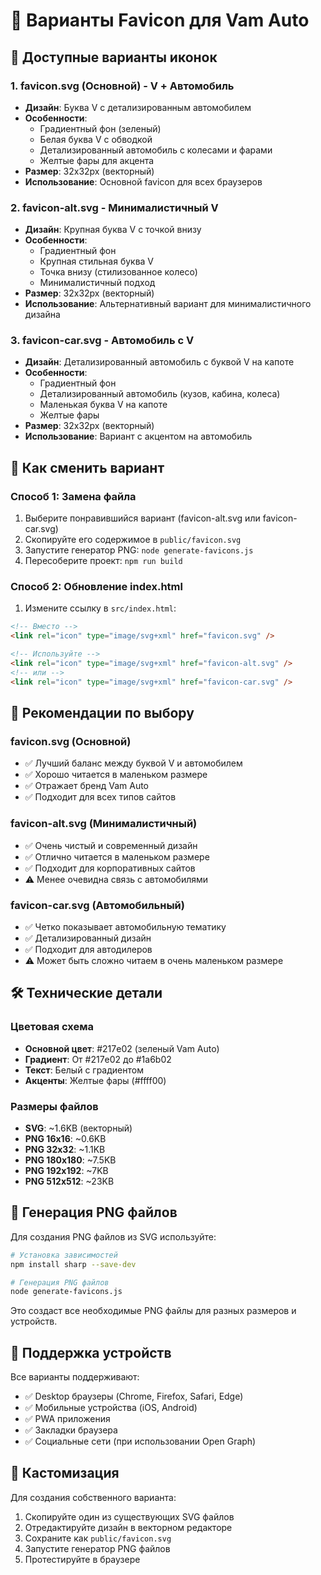 # 🎨 Варианты Favicon для Vam Auto

## 📁 Доступные варианты иконок

### 1. **favicon.svg** (Основной) - V + Автомобиль
- **Дизайн**: Буква V с детализированным автомобилем
- **Особенности**: 
  - Градиентный фон (зеленый)
  - Белая буква V с обводкой
  - Детализированный автомобиль с колесами и фарами
  - Желтые фары для акцента
- **Размер**: 32x32px (векторный)
- **Использование**: Основной favicon для всех браузеров

### 2. **favicon-alt.svg** - Минималистичный V
- **Дизайн**: Крупная буква V с точкой внизу
- **Особенности**:
  - Градиентный фон
  - Крупная стильная буква V
  - Точка внизу (стилизованное колесо)
  - Минималистичный подход
- **Размер**: 32x32px (векторный)
- **Использование**: Альтернативный вариант для минималистичного дизайна

### 3. **favicon-car.svg** - Автомобиль с V
- **Дизайн**: Детализированный автомобиль с буквой V на капоте
- **Особенности**:
  - Градиентный фон
  - Детализированный автомобиль (кузов, кабина, колеса)
  - Маленькая буква V на капоте
  - Желтые фары
- **Размер**: 32x32px (векторный)
- **Использование**: Вариант с акцентом на автомобиль

## 🔄 Как сменить вариант

### Способ 1: Замена файла
1. Выберите понравившийся вариант (favicon-alt.svg или favicon-car.svg)
2. Скопируйте его содержимое в `public/favicon.svg`
3. Запустите генератор PNG: `node generate-favicons.js`
4. Пересоберите проект: `npm run build`

### Способ 2: Обновление index.html
1. Измените ссылку в `src/index.html`:
```html
<!-- Вместо -->
<link rel="icon" type="image/svg+xml" href="favicon.svg" />

<!-- Используйте -->
<link rel="icon" type="image/svg+xml" href="favicon-alt.svg" />
<!-- или -->
<link rel="icon" type="image/svg+xml" href="favicon-car.svg" />
```

## 🎯 Рекомендации по выбору

### **favicon.svg** (Основной)
- ✅ Лучший баланс между буквой V и автомобилем
- ✅ Хорошо читается в маленьком размере
- ✅ Отражает бренд Vam Auto
- ✅ Подходит для всех типов сайтов

### **favicon-alt.svg** (Минималистичный)
- ✅ Очень чистый и современный дизайн
- ✅ Отлично читается в маленьком размере
- ✅ Подходит для корпоративных сайтов
- ⚠️ Менее очевидна связь с автомобилями

### **favicon-car.svg** (Автомобильный)
- ✅ Четко показывает автомобильную тематику
- ✅ Детализированный дизайн
- ✅ Подходит для автодилеров
- ⚠️ Может быть сложно читаем в очень маленьком размере

## 🛠️ Технические детали

### Цветовая схема
- **Основной цвет**: #217e02 (зеленый Vam Auto)
- **Градиент**: От #217e02 до #1a6b02
- **Текст**: Белый с градиентом
- **Акценты**: Желтые фары (#ffff00)

### Размеры файлов
- **SVG**: ~1.6KB (векторный)
- **PNG 16x16**: ~0.6KB
- **PNG 32x32**: ~1.1KB
- **PNG 180x180**: ~7.5KB
- **PNG 192x192**: ~7KB
- **PNG 512x512**: ~23KB

## 🚀 Генерация PNG файлов

Для создания PNG файлов из SVG используйте:

```bash
# Установка зависимостей
npm install sharp --save-dev

# Генерация PNG файлов
node generate-favicons.js
```

Это создаст все необходимые PNG файлы для разных размеров и устройств.

## 📱 Поддержка устройств

Все варианты поддерживают:
- ✅ Desktop браузеры (Chrome, Firefox, Safari, Edge)
- ✅ Мобильные устройства (iOS, Android)
- ✅ PWA приложения
- ✅ Закладки браузера
- ✅ Социальные сети (при использовании Open Graph)

## 🎨 Кастомизация

Для создания собственного варианта:
1. Скопируйте один из существующих SVG файлов
2. Отредактируйте дизайн в векторном редакторе
3. Сохраните как `public/favicon.svg`
4. Запустите генератор PNG файлов
5. Протестируйте в браузере
